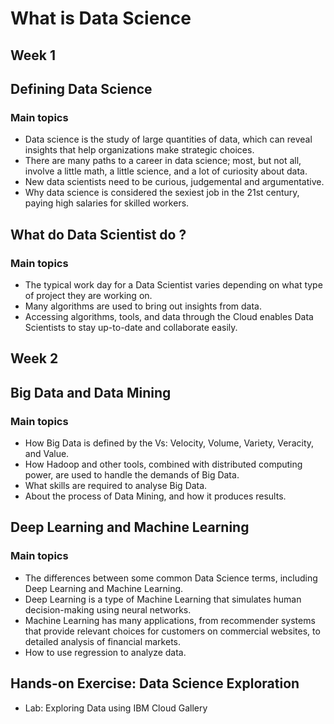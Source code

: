 # What is Data Science

## Week 1
## Defining Data Science
### Main topics
* Data science is the study of large quantities of data, which can reveal insights that help organizations make strategic choices.
* There are  many paths to a career in data science; most, but not all, involve a little math, a little science, and a lot of curiosity about data.
* New data scientists need to be curious, judgemental and argumentative.
* Why data science is considered the sexiest job in the 21st century, paying high salaries for skilled workers.
## What do Data Scientist do ?
### Main topics
* The typical work day for a Data Scientist varies depending on what type of project they are working on.
* Many algorithms are used to bring out insights from data. 
* Accessing algorithms, tools, and data through the Cloud enables Data Scientists to stay up-to-date and collaborate easily.

## Week 2
## Big Data and Data Mining
### Main topics
* How Big Data is defined by the Vs: Velocity, Volume, Variety, Veracity, and Value.
* How Hadoop and other tools, combined with distributed computing power,  are used to handle the demands of Big Data.  
* What skills are required to analyse Big Data. 
* About the process of Data Mining, and how it produces results.
## Deep Learning and Machine Learning
### Main topics
* The differences between some common Data Science terms, including Deep Learning and Machine Learning.
* Deep Learning is a type of Machine Learning that simulates human decision-making using neural networks.
* Machine Learning has many applications, from recommender systems that provide relevant choices for customers on commercial websites, to detailed analysis of financial markets.
* How to use regression to analyze data.
## Hands-on Exercise: Data Science Exploration
* Lab: Exploring Data using IBM Cloud Gallery
  
